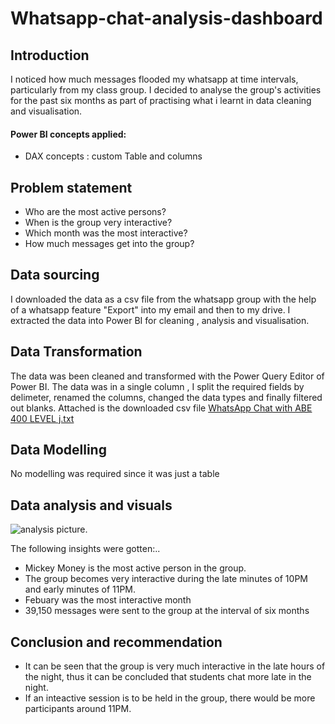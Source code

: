 # Whatsapp-chat-analysis-dashboard

## Introduction 
I noticed how much messages flooded my whatsapp at time intervals, particularly from my class group. I decided to analyse the group's activities for the past six months as part of practising what i learnt in data cleaning and visualisation. 
#### Power BI concepts applied:
* DAX concepts : custom Table and columns

## Problem statement
* Who are the most active persons?
* When is the group very interactive?
* Which month was the most interactive?
* How much messages get into the group?

## Data sourcing
I downloaded the data as a csv file from the whatsapp group with the help of a whatsapp feature "Export" into my email and then to my drive.
I extracted the data into Power BI for cleaning , analysis and visualisation.

## Data Transformation
The data was been cleaned and transformed with the Power Query Editor of Power BI. The data was in a single column , I split the required fields by delimeter, renamed the columns, changed the data types and finally filtered out blanks. Attached is the downloaded csv file
[WhatsApp Chat with ABE 400 LEVEL j.txt](https://github.com/GiftJude/Whatsapp-chat-analysis/files/11424250/WhatsApp.Chat.with.ABE.400.LEVEL.j.txt)

## Data Modelling
No modelling was required since it was just a table

## Data analysis and visuals
![analysis picture](https://user-images.githubusercontent.com/132891779/236887740-2076041c-94c1-4837-994d-a6f7fbc666eb.png).

The following insights were gotten:..
* Mickey Money is the most active person in the group.
* The group becomes very interactive during the late minutes of 10PM and early minutes of 11PM.
* Febuary was the most interactive month 
* 39,150 messages were sent to the group at the interval of six months

## Conclusion and recommendation
* It can be seen that the group is very much interactive in the late hours of the night, thus it can be concluded that students chat more late in the night. 
* If an inteactive session is to be held in the group, there would be more participants around 11PM.



